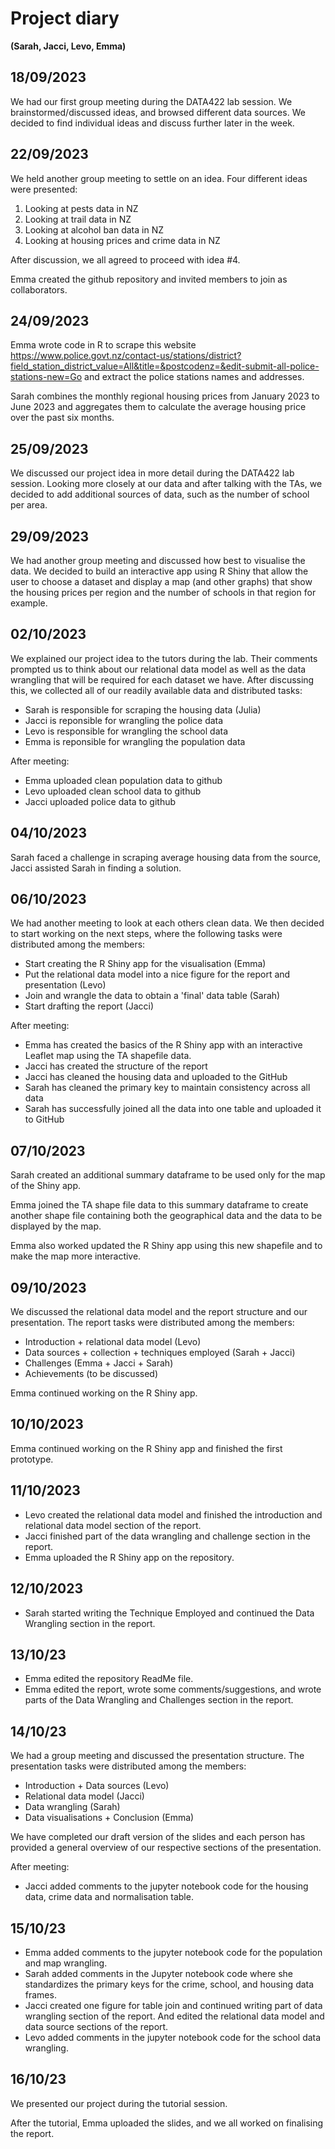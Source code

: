 # Project diary
__(Sarah, Jacci, Levo, Emma)__

## 18/09/2023
We had our first group meeting during the DATA422 lab session. We brainstormed/discussed ideas, and browsed different data sources. We decided to find individual ideas and discuss further later in the week.

## 22/09/2023
We held another group meeting to settle on an idea. Four different ideas were presented: 
1) Looking at pests data in NZ
2) Looking at trail data in NZ
3) Looking at alcohol ban data in NZ
4) Looking at housing prices and crime data in NZ

After discussion, we all agreed to proceed with idea #4.

Emma created the github repository and invited members to join as collaborators.

## 24/09/2023

Emma wrote code in R to scrape this website https://www.police.govt.nz/contact-us/stations/district?field_station_district_value=All&title=&postcodenz=&edit-submit-all-police-stations-new=Go and extract the police stations names and addresses.

Sarah combines the monthly regional housing prices from January 2023 to June 2023 and aggregates them to calculate the average housing price over the past six months.

## 25/09/2023

We discussed our project idea in more detail during the DATA422 lab session. Looking more closely at our data and after talking with the TAs, we decided to add additional sources of data, such as the number of school per area.

## 29/09/2023

We had another group meeting and discussed how best to visualise the data. We decided to build an interactive app using R Shiny that allow the user to choose a dataset and display a map (and other graphs) that show the housing prices per region and the number of schools in that region for example.

## 02/10/2023

We explained our project idea to the tutors during the lab. Their comments prompted us to think about our relational data model as well as the data wrangling that will be required for each dataset we have. After discussing this, we collected all of our readily available data and distributed tasks:
- Sarah is responsible for scraping the housing data (Julia)
- Jacci is reponsible for wrangling the police data
- Levo is responsible for wrangling the school data
- Emma is reponsible for wrangling the population data

After meeting:
- Emma uploaded clean population data to github
- Levo uploaded clean school data to github
- Jacci uploaded police data to github

## 04/10/2023
Sarah faced a challenge in scraping average housing data from the source, Jacci assisted Sarah in finding a solution.

## 06/10/2023

We had another meeting to look at each others clean data. We then decided to start working on the next steps, where the following tasks were distributed among the members:
- Start creating the R Shiny app for the visualisation (Emma)
- Put the relational data model into a nice figure for the report and presentation (Levo)
- Join and wrangle the data to obtain a 'final' data table (Sarah)
- Start drafting the report (Jacci)

After meeting:
- Emma has created the basics of the R Shiny app with an interactive Leaflet map using the TA shapefile data.
- Jacci has created the structure of the report
- Jacci has cleaned the housing data and uploaded to the GitHub
- Sarah has cleaned the primary key to maintain consistency across all data
- Sarah has successfully joined all the data into one table and uploaded it to GitHub

## 07/10/2023

Sarah created an additional summary dataframe to be used only for the map of the Shiny app.

Emma joined the TA shape file data to this summary dataframe to create another shape file containing both the geographical data and the data to be displayed by the map.

Emma also worked updated the R Shiny app using this new shapefile and to make the map more interactive.

## 09/10/2023

We discussed the relational data model and the report structure and our presentation. The report tasks were distributed among the members:
- Introduction + relational data model (Levo)
- Data sources + collection + techniques employed (Sarah + Jacci)
- Challenges (Emma + Jacci + Sarah)
- Achievements (to be discussed)

Emma continued working on the R Shiny app.

## 10/10/2023

Emma continued working on the R Shiny app and finished the first prototype.

## 11/10/2023

- Levo created the relational data model and finished the introduction and relational data model section of the report.
- Jacci finished part of the data wrangling and challenge section in the report.
- Emma uploaded the R Shiny app on the repository.

## 12/10/2023

- Sarah started writing the Technique Employed and continued the Data Wrangling section in the report.

## 13/10/23

- Emma edited the repository ReadMe file.
- Emma edited the report, wrote some comments/suggestions, and wrote parts of the Data Wrangling and Challenges section in the report.
  
## 14/10/23

We had a group meeting and discussed the presentation structure. The presentation tasks were distributed among the members:
- Introduction + Data sources (Levo)
- Relational data model (Jacci)
- Data wrangling (Sarah)
- Data visualisations + Conclusion (Emma)

We have completed our draft version of the slides and each person has provided a general overview of our respective sections of the presentation.

After meeting:
- Jacci added comments to the jupyter notebook code for the housing data, crime data and normalisation table.

## 15/10/23

- Emma added comments to the jupyter notebook code for the population and map wrangling.
- Sarah added comments in the Jupyter notebook code where she standardizes the primary keys for the crime, school, and housing data frames. 
- Jacci created one figure for table join and continued writing part of data wrangling section of the report. And edited the relational data model and data source sections of the report.
- Levo added comments in the jupyter notebook code for the school data wrangling.

## 16/10/23

We presented our project during the tutorial session.

After the tutorial, Emma uploaded the slides, and we all worked on finalising the report.
